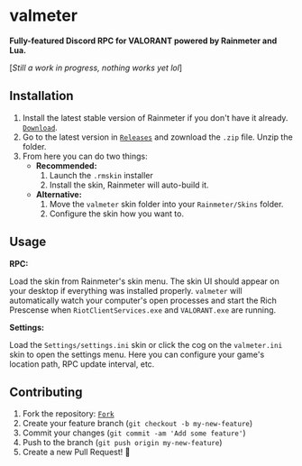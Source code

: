 # valmeter

**Fully-featured Discord RPC for VALORANT powered by Rainmeter and Lua.** 

[*Still a work in progress, nothing works yet lol*]

## Installation

1. Install the latest stable version of Rainmeter if you don't have it already. [`Download`](https://rainmeter.net).
2. Go to the latest version in [`Releases`](https://github.com/frissyn/valmeter/releases) and zownload the `.zip` file. Unzip the folder.
3. From here you can do two things:
    + **Recommended:**
        1. Launch the `.rmskin` installer
        2. Install the skin, Rainmeter will auto-build it.
    + **Alternative:**
        1. Move the `valmeter` skin folder into your `Rainmeter/Skins` folder.
        2. Configure the skin how you want to.

## Usage

**RPC:** 

Load the skin from Rainmeter's skin menu. The skin UI should appear on your desktop if everything was installed properly. `valmeter` will automatically watch your computer's open processes and start the Rich Prescense when `RiotClientServices.exe` and `VALORANT.exe` are running.

**Settings:** 

Load the `Settings/settings.ini` skin or click the cog on the `valmeter.ini` skin to open the settings menu. Here you can configure your game's location path, RPC update interval, etc.

## Contributing

1. Fork the repository: [`Fork`](https://github.com/frissyn/valmeter/fork)
2. Create your feature branch (`git checkout -b my-new-feature`)
3. Commit your changes (`git commit -am 'Add some feature'`)
4. Push to the branch (`git push origin my-new-feature`)
5. Create a new Pull Request! 🎉
